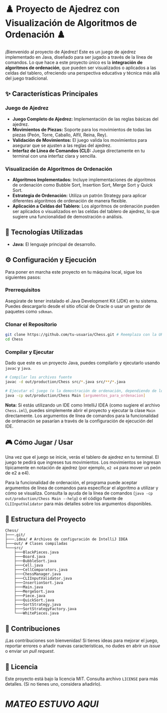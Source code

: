 # ♟️ Proyecto de Ajedrez con Visualización de Algoritmos de Ordenación ♟️

¡Bienvenido al proyecto de Ajedrez! Este es un juego de ajedrez implementado en Java, diseñado para ser jugado a través de la línea de comandos. Lo que hace a este proyecto único es la **integración de algoritmos de ordenación**, que pueden ser visualizados o aplicados a las celdas del tablero, ofreciendo una perspectiva educativa y técnica más allá del juego tradicional.

## ✨ Características Principales

### Juego de Ajedrez

-   **Juego Completo de Ajedrez:** Implementación de las reglas básicas del ajedrez.
-   **Movimientos de Piezas:** Soporte para los movimientos de todas las piezas (Peón, Torre, Caballo, Alfil, Reina, Rey).
-   **Validación de Movimientos:** El juego valida los movimientos para asegurar que se ajusten a las reglas del ajedrez.
-   **Interfaz de Línea de Comandos (CLI):** Juega directamente en tu terminal con una interfaz clara y sencilla.

### Visualización de Algoritmos de Ordenación

-   **Algoritmos Implementados:** Incluye implementaciones de algoritmos de ordenación como Bubble Sort, Insertion Sort, Merge Sort y Quick Sort.
-   **Estrategia de Ordenación:** Utiliza un patrón Strategy para aplicar diferentes algoritmos de ordenación de manera flexible.
-   **Aplicación a Celdas del Tablero:** Los algoritmos de ordenación pueden ser aplicados o visualizados en las celdas del tablero de ajedrez, lo que sugiere una funcionalidad de demostración o análisis.

## 🚀 Tecnologías Utilizadas

-   **Java:** El lenguaje principal de desarrollo.

## ⚙️ Configuración y Ejecución

Para poner en marcha este proyecto en tu máquina local, sigue los siguientes pasos:

### Prerrequisitos

Asegúrate de tener instalado el Java Development Kit (JDK) en tu sistema. Puedes descargarlo desde el sitio oficial de Oracle o usar un gestor de paquetes como `sdkman`.

### Clonar el Repositorio

```bash
git clone https://github.com/tu-usuario/Chess.git # Reemplaza con la URL de tu repositorio
cd Chess
```

### Compilar y Ejecutar

Dado que este es un proyecto Java, puedes compilarlo y ejecutarlo usando `javac` y `java`.

```bash
# Compilar los archivos fuente
javac -d out/production/Chess src/*.java src/**/*.java

# Ejecutar el juego (o la demostración de ordenación, dependiendo de los argumentos)
java -cp out/production/Chess Main [argumentos_para_ordenacion]
```

**Nota:** Si estás utilizando un IDE como IntelliJ IDEA (como sugiere el archivo `Chess.iml`), puedes simplemente abrir el proyecto y ejecutar la clase `Main` directamente. Los argumentos de línea de comandos para la funcionalidad de ordenación se pasarían a través de la configuración de ejecución del IDE.

## 🎮 Cómo Jugar / Usar

Una vez que el juego se inicie, verás el tablero de ajedrez en tu terminal. El juego te pedirá que ingreses tus movimientos. Los movimientos se ingresan típicamente en notación de ajedrez (por ejemplo, `e2 e4` para mover un peón de e2 a e4).

Para la funcionalidad de ordenación, el programa puede aceptar argumentos de línea de comandos para especificar el algoritmo a utilizar y cómo se visualiza. Consulta la ayuda de la línea de comandos (`java -cp out/production/Chess Main --help`) o el código fuente de `CLIInputValidator` para más detalles sobre los argumentos disponibles.

## 📂 Estructura del Proyecto

```
Chess/
├───.git/
├───.idea/ # Archivos de configuración de IntelliJ IDEA
├───out/ # Clases compiladas
└───src/
    ├───BlackPieces.java
    ├───Board.java
    ├───BubbleSort.java
    ├───Cell.java
    ├───CellComparators.java
    ├───ChessManager.java
    ├───CLIInputValidator.java
    ├───InsertionSort.java
    ├───Main.java
    ├───MergeSort.java
    ├───Piece.java
    ├───QuickSort.java
    ├───SortStrategy.java
    ├───SortStrategyFactory.java
    └───WhitePieces.java
```

## 🤝 Contribuciones

¡Las contribuciones son bienvenidas! Si tienes ideas para mejorar el juego, reportar errores o añadir nuevas características, no dudes en abrir un *issue* o enviar un *pull request*.

## 📄 Licencia

Este proyecto está bajo la licencia MIT. Consulta archivo `LICENSE` para más detalles. (Si no tienes uno, considera añadirlo).

# *MATEO ESTUVO AQUI*